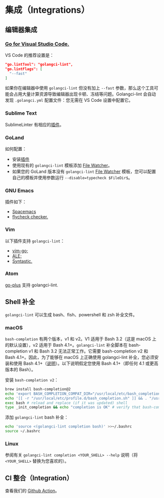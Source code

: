 # 集成（Integrations）

## 编辑器集成

### [Go for Visual Studio Code.](https://marketplace.visualstudio.com/items?itemName=golang.Go)

VS Code 的推荐设置是：

```json
"go.lintTool": "golangci-lint",
"go.lintFlags": [
  "--fast"
]
```

如果你在编辑器中使用 `golangci-lint` 但没有加上 `--fast` 参数，那么这个工具可能会占用大量计算资源导致编辑器出现卡顿、冻结等问题。Golangci-lint 会自动发现 `.golangci.yml` 配置文件：您无需在 VS Code 设置中配置它。

### Sublime Text

SublimeLinter 有相应的[插件](https://github.com/SublimeLinter/SublimeLinter-golangcilint)。

### GoLand

如何配置：

+ 安装[插件](https://plugins.jetbrains.com/plugin/12496-go-linter)
+ 使用现有的 `golangci-lint` 模板添加 [File Watcher](https://www.jetbrains.com/help/go/settings-tools-file-watchers.html)。
+ 如果您的 GoLand 版本没有 `golangci-lint` [File Watcher](https://www.jetbrains.com/help/go/settings-tools-file-watchers.html) 模板，您可以配置自己的模板并使用参数运行 `--disable=typecheck $FileDir$`。

### GNU Emacs

插件如下：

+ [Spacemacs](https://github.com/syl20bnr/spacemacs/blob/develop/layers/+lang/go/README.org#linting)
+ [flycheck checker.](https://github.com/weijiangan/flycheck-golangci-lint)

### Vim

以下插件支持 `golangci-lint`：

+ [vim-go;](https://github.com/fatih/vim-go)
+ [ALE;](https://github.com/dense-analysis/ale)
+ [Syntastic.](https://github.com/vim-syntastic/syntastic)

### Atom

[go-plus](https://github.blog/2022-06-08-sunsetting-atom/) 支持 golangci-lint.

## Shell 补全

`golangci-lint` 可以生成 bash、fish、powershell 和 zsh 补全文件。

### macOS

`bash-completion` 有两个版本，v1 和 v2。V1 适用于 Bash 3.2（这是 macOS 上的默认设置），v2 适用于 Bash 4.1+。`golangci-lint` 补全脚本在 bash-completion v1 和 Bash 3.2 无法正常工作。它需要 bash-completion v2 和 Bash 4.1+。因此，为了能够在 macOS 上正确使用 golangci-lint 补全，您必须安装和使用 Bash 4.1+（[说明](https://itnext.io/upgrading-bash-on-macos-7138bd1066ba?gi=edc61b56c400)）。以下说明假定您使用 Bash 4.1+（即任何 4.1 或更高版本的 Bash）。

安装 `bash-completion v2`：

```bash
brew install bash-completion@2
echo 'export BASH_COMPLETION_COMPAT_DIR="/usr/local/etc/bash_completion.d"' >>~/.bashrc
echo '[[ -r "/usr/local/etc/profile.d/bash_completion.sh" ]] && . "/usr/local/etc/profile.d/bash_completion.sh"' >>~/.bashrc
exec bash # reload and replace (if it was updated) shell
type _init_completion && echo "completion is OK" # verify that bash-completion v2 is correctly installed
```

添加 `golangci-lint` bash 补全：

```bash
echo 'source <(golangci-lint completion bash)' >>~/.bashrc
source ~/.bashrc
```

### Linux

参阅有关 `golangci-lint completion <YOUR_SHELL> --help` 说明（将 `<YOUR_SHELL>` 替换为您喜欢的）。

## CI 整合（Integration）

查看我们的 [Github Action](./1-Install.md#github-actions)。